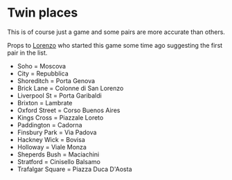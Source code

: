 # Twin places

This is of course just a game and some pairs are more accurate than others.

Props to [Lorenzo](https://github.com/eroispaziali) who started this game some
time ago suggesting the first pair in the list.

* Soho = Moscova
* City = Repubblica
* Shoreditch = Porta Genova
* Brick Lane = Colonne di San Lorenzo
* Liverpool St = Porta Garibaldi
* Brixton = Lambrate
* Oxford Street = Corso Buenos Aires
* Kings Cross = Piazzale Loreto
* Paddington = Cadorna
* Finsbury Park = Via Padova
* Hackney Wick = Bovisa
* Holloway = Viale Monza
* Sheperds Bush = Maciachini
* Stratford = Cinisello Balsamo
* Trafalgar Square = Piazza Duca D'Aosta
